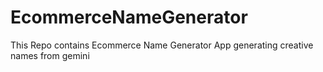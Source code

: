 # EcommerceNameGenerator
This Repo contains Ecommerce Name Generator App generating creative names from gemini
